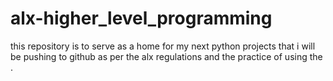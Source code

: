 # alx-higher_level_programming
this repository is to serve as a home for my next python projects that i will be pushing to github as per the alx regulations and the practice of using the .
